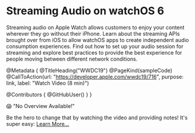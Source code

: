 # Streaming Audio on watchOS 6

Streaming audio on Apple Watch allows customers to enjoy your content wherever they go without their iPhone. Learn about the streaming APIs brought over from iOS to allow watchOS apps to create independent audio consumption experiences. Find out how to set up your audio session for streaming and explore best practices to provide the best experience for people moving between different network conditions.

@Metadata {
   @TitleHeading("WWDC19")
   @PageKind(sampleCode)
   @CallToAction(url: "https://developer.apple.com/wwdc19/716", purpose: link, label: "Watch Video (8 min)")

   @Contributors {
      @GitHubUser(<replace this with your GitHub handle>)
   }
}

😱 "No Overview Available!"

Be the hero to change that by watching the video and providing notes! It's super easy:
 [Learn More…](https://wwdcnotes.github.io/WWDCNotes/documentation/wwdcnotes/contributing)
